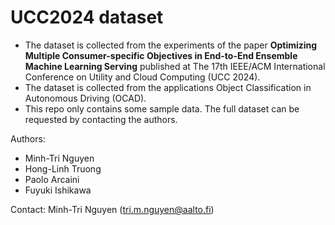 # UCC2024 dataset

- The dataset is collected from the experiments of the paper **Optimizing Multiple Consumer-specific Objectives in End-to-End Ensemble Machine Learning Serving** published at The 17th IEEE/ACM International Conference on Utility and Cloud Computing (UCC 2024).
- The dataset is collected from the applications Object Classification in Autonomous Driving (OCAD).  
- This repo only contains some sample data. The full dataset can be requested by contacting the authors.

Authors:
- Minh-Tri Nguyen
- Hong-Linh Truong
- Paolo Arcaini
- Fuyuki Ishikawa

Contact: Minh-Tri Nguyen (tri.m.nguyen@aalto.fi)
